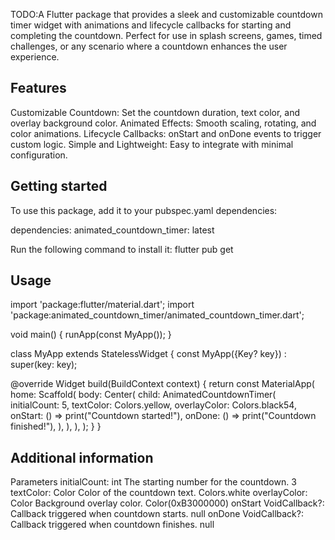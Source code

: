 

TODO:A Flutter package that provides a sleek and customizable countdown timer widget with animations and lifecycle callbacks for starting and completing the countdown. Perfect for use in splash screens, games, timed challenges, or any scenario where a countdown enhances the user experience.

## Features

Customizable Countdown: Set the countdown duration, text color, and overlay background color.
Animated Effects: Smooth scaling, rotating, and color animations.
Lifecycle Callbacks: onStart and onDone events to trigger custom logic.
Simple and Lightweight: Easy to integrate with minimal configuration.

## Getting started

To use this package, add it to your pubspec.yaml dependencies:

dependencies:
  animated_countdown_timer: latest

Run the following command to install it:
flutter pub get

## Usage

import 'package:flutter/material.dart';
import 'package:animated_countdown_timer/animated_countdown_timer.dart';

void main() {
  runApp(const MyApp());
}

class MyApp extends StatelessWidget {
  const MyApp({Key? key}) : super(key: key);

  @override
  Widget build(BuildContext context) {
    return const MaterialApp(
      home: Scaffold(
        body: Center(
          child: AnimatedCountdownTimer(
            initialCount: 5,
            textColor: Colors.yellow,
            overlayColor: Colors.black54,
            onStart: () => print("Countdown started!"),
            onDone: () => print("Countdown finished!"),
          ),
        ),
      ),
    );
  }
}


## Additional information

Parameters
initialCount:	int	The starting number for the countdown.	3
textColor:	Color	Color of the countdown text.	Colors.white
overlayColor:	Color	Background overlay color.	Color(0xB3000000)
onStart	VoidCallback?:	Callback triggered when countdown starts.	null
onDone	VoidCallback?:	Callback triggered when countdown finishes.	null
